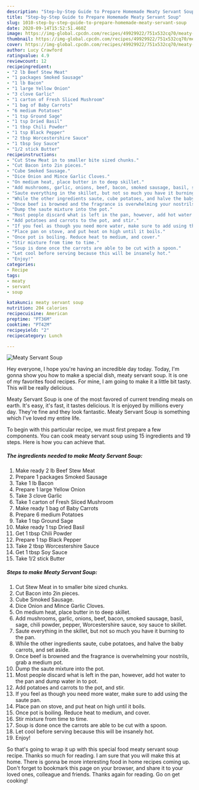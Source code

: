 ```yaml
---
description: "Step-by-Step Guide to Prepare Homemade Meaty Servant Soup"
title: "Step-by-Step Guide to Prepare Homemade Meaty Servant Soup"
slug: 1010-step-by-step-guide-to-prepare-homemade-meaty-servant-soup
date: 2020-09-14T15:52:51.460Z
image: https://img-global.cpcdn.com/recipes/49929922/751x532cq70/meaty-servant-soup-recipe-main-photo.jpg
thumbnail: https://img-global.cpcdn.com/recipes/49929922/751x532cq70/meaty-servant-soup-recipe-main-photo.jpg
cover: https://img-global.cpcdn.com/recipes/49929922/751x532cq70/meaty-servant-soup-recipe-main-photo.jpg
author: Lucy Crawford
ratingvalue: 4.9
reviewcount: 12
recipeingredient:
- "2 lb Beef Stew Meat"
- "1 packages Smoked Sausage"
- "1 lb Bacon"
- "1 large Yellow Onion"
- "3 clove Garlic"
- "1 carton of Fresh Sliced Mushroom"
- "1 bag of Baby Carrots"
- "6 medium Potatoes"
- "1 tsp Ground Sage"
- "1 tsp Dried Basil"
- "1 tbsp Chili Powder"
- "1 tsp Black Pepper"
- "2 tbsp Worcestershire Sauce"
- "1 tbsp Soy Sauce"
- "1/2 stick Butter"
recipeinstructions:
- "Cut Stew Meat in to smaller bite sized chunks."
- "Cut Bacon into 2in pieces."
- "Cube Smoked Sausage."
- "Dice Onion and Mince Garlic Cloves."
- "On medium heat, place butter in to deep skillet."
- "Add mushrooms, garlic, onions, beef, bacon, smoked sausage, basil, sage, chili powder, pepper, Worcestershire sauce, soy sauce to skillet."
- "Saute everything in the skillet, but not so much you have it burning to the pan."
- "While the other ingredients saute, cube potatoes, and halve the baby carrots, and set aside."
- "Once beef is browned and the fragrance is overwhelming your nostrils, grab a medium pot."
- "Dump the saute mixture into the pot."
- "Most people discard what is left in the pan, however, add hot water to the pan and dump water in to pot."
- "Add potatoes and carrots to the pot, and stir."
- "If you feel as though you need more water, make sure to add using the saute pan."
- "Place pan on stove, and put heat on high until it boils."
- "Once pot is boiling. Reduce heat to medium, and cover."
- "Stir mixture from time to time."
- "Soup is done once the carrots are able to be cut with a spoon."
- "Let cool before serving because this will be insanely hot."
- "Enjoy!"
categories:
- Recipe
tags:
- meaty
- servant
- soup

katakunci: meaty servant soup 
nutrition: 204 calories
recipecuisine: American
preptime: "PT36M"
cooktime: "PT42M"
recipeyield: "2"
recipecategory: Lunch

---
```



![Meaty Servant Soup](https://img-global.cpcdn.com/recipes/49929922/751x532cq70/meaty-servant-soup-recipe-main-photo.jpg)

Hey everyone, I hope you're having an incredible day today. Today, I'm gonna show you how to make a special dish, meaty servant soup. It is one of my favorites food recipes. For mine, I am going to make it a little bit tasty. This will be really delicious.



Meaty Servant Soup is one of the most favored of current trending meals on earth. It's easy, it's fast, it tastes delicious. It is enjoyed by millions every day. They're fine and they look fantastic. Meaty Servant Soup is something which I've loved my entire life.


To begin with this particular recipe, we must first prepare a few components. You can cook meaty servant soup using 15 ingredients and 19 steps. Here is how you can achieve that.

<!--inarticleads1-->

##### The ingredients needed to make Meaty Servant Soup:

1. Make ready 2 lb Beef Stew Meat
1. Prepare 1 packages Smoked Sausage
1. Take 1 lb Bacon
1. Prepare 1 large Yellow Onion
1. Take 3 clove Garlic
1. Take 1 carton of Fresh Sliced Mushroom
1. Make ready 1 bag of Baby Carrots
1. Prepare 6 medium Potatoes
1. Take 1 tsp Ground Sage
1. Make ready 1 tsp Dried Basil
1. Get 1 tbsp Chili Powder
1. Prepare 1 tsp Black Pepper
1. Take 2 tbsp Worcestershire Sauce
1. Get 1 tbsp Soy Sauce
1. Take 1/2 stick Butter




<!--inarticleads2-->

##### Steps to make Meaty Servant Soup:

1. Cut Stew Meat in to smaller bite sized chunks.
1. Cut Bacon into 2in pieces.
1. Cube Smoked Sausage.
1. Dice Onion and Mince Garlic Cloves.
1. On medium heat, place butter in to deep skillet.
1. Add mushrooms, garlic, onions, beef, bacon, smoked sausage, basil, sage, chili powder, pepper, Worcestershire sauce, soy sauce to skillet.
1. Saute everything in the skillet, but not so much you have it burning to the pan.
1. While the other ingredients saute, cube potatoes, and halve the baby carrots, and set aside.
1. Once beef is browned and the fragrance is overwhelming your nostrils, grab a medium pot.
1. Dump the saute mixture into the pot.
1. Most people discard what is left in the pan, however, add hot water to the pan and dump water in to pot.
1. Add potatoes and carrots to the pot, and stir.
1. If you feel as though you need more water, make sure to add using the saute pan.
1. Place pan on stove, and put heat on high until it boils.
1. Once pot is boiling. Reduce heat to medium, and cover.
1. Stir mixture from time to time.
1. Soup is done once the carrots are able to be cut with a spoon.
1. Let cool before serving because this will be insanely hot.
1. Enjoy!




So that's going to wrap it up with this special food meaty servant soup recipe. Thanks so much for reading. I am sure that you will make this at home. There is gonna be more interesting food in home recipes coming up. Don't forget to bookmark this page on your browser, and share it to your loved ones, colleague and friends. Thanks again for reading. Go on get cooking!
